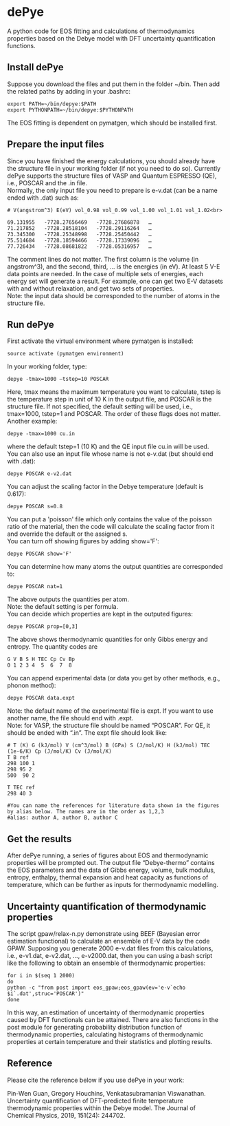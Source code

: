 # dePye
A python code for EOS fitting and calculations of thermodynamics properties based on the Debye model with DFT uncertainty quantification functions.

## Install dePye

Suppose you download the files and put them in the folder \~/bin. Then add the related paths by adding in your .bashrc:<br>
```
export PATH=~/bin/depye:$PATH
export PYTHONPATH=~/bin/depye:$PYTHONPATH
```
The EOS fitting is dependent on pymatgen, which should be installed first.<br>

## Prepare the input files

Since you have finished the energy calculations, you should already have the structure file in your working folder (if not you need to do so). Currently dePye supports the structure files of VASP and Quantum ESPRESSO (QE), i.e., POSCAR and the .in file.<br> 
Normally, the only input file you need to prepare is e-v.dat (can be a name ended with .dat) such as:<br>
```
# V(angstrom^3) E(eV) vol_0.98 vol_0.99 vol_1.00 vol_1.01 vol_1.02<br>

69.131955   -7728.27656469   -7728.27686878   …
71.217852   -7728.28518104   -7728.29116264   …
73.345300   -7728.25348998   -7728.25450442   …
75.514684   -7728.18594466   -7728.17339096   …
77.726434   -7728.08681822   -7728.05316957   …
```
The comment lines do not matter. The first column is the volume (in angstrom^3), and the second, third, … is the energies (in eV). At least 5 V-E data points are needed. In the case of multiple sets of energies, each energy set will generate a result. For example, one can get two E-V datasets with and without relaxation, and get two sets of properties.<br>
Note: the input data should be corresponded to the number of atoms in the structure file. 

## Run dePye

First activate the virtual environment where pymatgen is installed:<br>
```
source activate (pymatgen environment)
```
In your working folder, type:<br>
```
depye -tmax=1000 –tstep=10 POSCAR
```
Here,  tmax means the maximum temperature you want to calculate, tstep is the temperature step in unit of 10 K in the output file, and POSCAR is the structure file. If not specified, the default setting will be used, i.e., tmax=1000, tstep=1 and POSCAR. The order of these flags does not matter. Another example:<br>
```
depye -tmax=1000 cu.in
```
where the default tstep=1 (10 K) and the QE input file cu.in will be used.<br>
You can also use an input file whose name is not e-v.dat (but should end with .dat):<br>
```
depye POSCAR e-v2.dat
```
You can adjust the scaling factor in the Debye temperature (default is 0.617):<br>
```
depye POSCAR s=0.8
```
You can put a 'poisson' file which only contains the value of the poisson ratio of the material, then the code will calculate the scaling factor from it and override the default or the assigned s.<br>
You can turn off showing figures by adding show='F':<br>
```
depye POSCAR show='F'
```
You can determine how many atoms the output quantities are corresponded to:<br>
```
depye POSCAR nat=1
```
The above outputs the quantities per atom.<br>
Note: the default setting is per formula.<br>
You can decide which properties are kept in the outputed figures:<br>
```
depye POSCAR prop=[0,3]
```
The above shows thermodynamic quantities for only Gibbs energy and entropy. The quantity codes are<br>
```
G V B S H TEC Cp Cv Bp
0 1 2 3 4  5  6  7  8
```
You can append experimental data (or data you get by other methods, e.g., phonon method):<br>
```
depye POSCAR data.expt
```
Note: the default name of the experimental file is expt. If you want to use another name, the file should end with .expt.<br> 
Note: for VASP, the structure file should be named “POSCAR”. For QE, it should be ended with “.in”. The expt file should look like:<br>
```
# T (K) G (kJ/mol) V (cm^3/mol) B (GPa) S (J/mol/K) H (kJ/mol) TEC (1e-6/K) Cp (J/mol/K) Cv (J/mol/K)
T B ref
298 100 1
298 95 2 
500  90 2

T TEC ref
298 40 3

#You can name the references for literature data shown in the figures by alias below. The names are in the order as 1,2,3
#alias: author A, author B, author C
```

## Get the results

After dePye running, a series of figures about EOS and thermodynamic properties will be prompted out.  The output file “Debye-thermo” contains the EOS parameters and the data of Gibbs energy, volume, bulk modulus, entropy, enthalpy, thermal expansion and heat capacity as functions of temperature, which can be further as inputs for thermodynamic modelling.<br> 

## Uncertainty quantification of thermodynamic properties

The script gpaw/relax-n.py demonstrate using BEEF (Bayesian error estimation functional) to calculate an ensemble of E-V data by the code GPAW. Supposing you generate 2000 e-v.dat files from this calculations, i.e., e-v1.dat, e-v2.dat, ..., e-v2000.dat, then you can using a bash script like the following to obtain an ensemble of thermodynamic properties:<br>
```
for i in $(seq 1 2000)
do
python -c "from post import eos_gpaw;eos_gpaw(ev='e-v`echo $i`.dat',struc='POSCAR')"
done
```
In this way, an estimation of uncertainty of thermodynamic properties caused by DFT functionals can be attained. There are also functions in the post module for generating probability distribution function of thermodynamic properties, calculating histograms of thermodynamic properties at certain temperature and their statistics and plotting results. 

## Reference

Please cite the reference below if you use dePye in your work:<br>

Pin-Wen Guan, Gregory Houchins, Venkatasubramanian Viswanathan. Uncertainty quantification of DFT-predicted finite temperature thermodynamic properties within the Debye model. The Journal of Chemical Physics, 2019, 151(24): 244702.<br>
